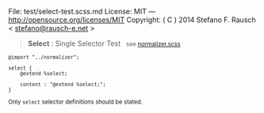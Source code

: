 File:      test/select-test.scss.md
License:   MIT — http://opensource.org/licenses/MIT
Copyright: ( C ) 2014 Stefano F. Rausch < stefano@rausch-e.net >

> **Select** : Single Selector Test  
> <small> see [normalizer.scss](../_normalizer.scss.md) </smalll>

    @import "../normalizer";

    select {
        @extend %select;

        content : "@extend %select;";
    }

Only `select` selector definitions should be stated.
